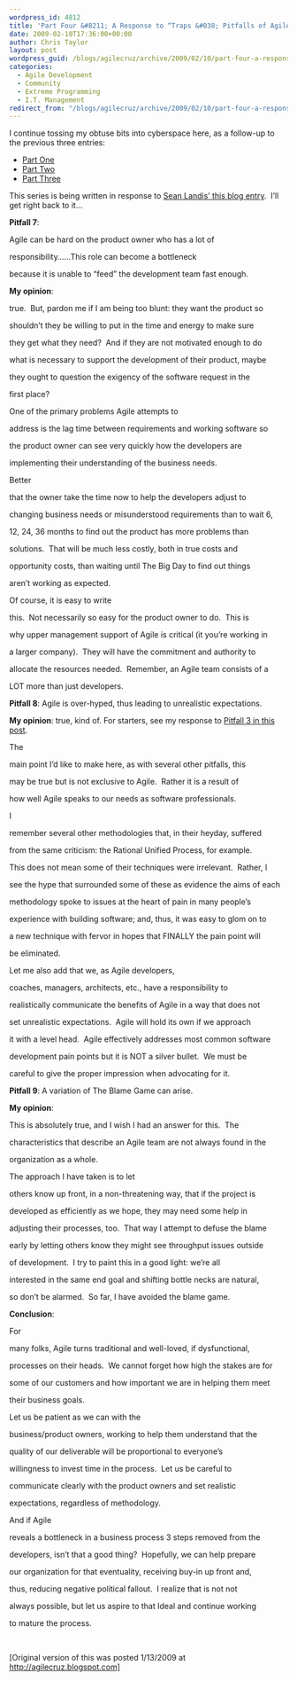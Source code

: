 ```yaml
---
wordpress_id: 4812
title: 'Part Four &#8211; A Response to “Traps &#038; Pitfalls of Agile Development – A Non-Contrarian View”'
date: 2009-02-10T17:36:00+00:00
author: Chris Taylor
layout: post
wordpress_guid: /blogs/agilecruz/archive/2009/02/10/part-four-a-response-to-traps-amp-pitfalls-of-agile-development-a-non-contrarian-view.aspx
categories:
  - Agile Development
  - Community
  - Extreme Programming
  - I.T. Management
redirect_from: "/blogs/agilecruz/archive/2009/02/10/part-four-a-response-to-traps-amp-pitfalls-of-agile-development-a-non-contrarian-view.aspx/"
---
```

I continue tossing my obtuse bits into cyberspace here, as a follow-up to the previous three entries:

  * [Part One](/blogs/agilecruz/archive/2009/02/10/part-one-a-response-to-traps-amp-pitfalls-of-agile-development-a-non-contrarian-view.aspx) 
  * [Part Two](/blogs/agilecruz/archive/2009/02/10/part-two-a-response-to-traps-amp-pitfalls-of-agile-development-a-non-contrarian-view.aspx) 
  * [Part Three](/blogs/agilecruz/archive/2009/02/10/part-three-a-response-to-traps-amp-pitfalls-of-agile-development-a-non-contrarian-view.aspx) 

This series is being written in response to [Sean Landis&rsquo; this blog entry](http://www.artima.com/weblogs/viewpost.jsp?thread=246513).&nbsp; I&rsquo;ll get right back to it&#8230;

****Pitfall** 7**:
  
Agile can be hard on the product owner who has a lot of
  
responsibility&#8230;<snip>&hellip;This role can become a bottleneck
  
because it is unable to &#8220;feed&#8221; the development team fast enough.

**My opinion**:
  
true.&nbsp; But, pardon me if I am being too blunt: they want the product so
  
shouldn&rsquo;t they be willing to put in the time and energy to make sure
  
they get what they need?&nbsp; And if they are not motivated enough to do
  
what is necessary to support the development of their product, maybe
  
they ought to question the exigency of the software request in the
  
first place?

One of the primary problems Agile attempts to
  
address is the lag time between requirements and working software so
  
the product owner can see very quickly how the developers are
  
implementing their understanding of the business needs.&nbsp; 

Better
  
that the owner take the time now to help the developers adjust to
  
changing business needs or misunderstood requirements than to wait 6,
  
12, 24, 36 months to find out the product has more problems than
  
solutions.&nbsp; That will be much less costly, both in true costs and
  
opportunity costs, than waiting until The Big Day to find out things
  
aren&rsquo;t working as expected. 

Of course, it is easy to write
  
this.&nbsp; Not necessarily so easy for the product owner to do.&nbsp; This is
  
why upper management support of Agile is critical (it you&rsquo;re working in
  
a larger company).&nbsp; They will have the commitment and authority to
  
allocate the resources needed.&nbsp; Remember, an Agile team consists of a
  
LOT more than just developers.

****Pitfall** 8**: Agile is over-hyped, thus leading to unrealistic expectations.

**My opinion**: true, kind of. For starters, see my response to [Pitfall 3 in this post](http://agilecruz.blogspot.com/2009/01/response-to-traps-pitfalls-of-agile_07.html).&nbsp; 

The
  
main point I&rsquo;d like to make here, as with several other pitfalls, this
  
may be true but is not exclusive to Agile.&nbsp; Rather it is a result of
  
how well Agile speaks to our needs as software professionals.

I
  
remember several other methodologies that, in their heyday, suffered
  
from the same criticism: the Rational Unified Process, for example.&nbsp;
  
This does not mean some of their techniques were irrelevant.&nbsp; Rather, I
  
see the hype that surrounded some of these as evidence the aims of each
  
methodology spoke to issues at the heart of pain in many people&rsquo;s
  
experience with building software; and, thus, it was easy to glom on to
  
a new technique with fervor in hopes that FINALLY the pain point will
  
be eliminated.&nbsp; 

Let me also add that we, as Agile developers,
  
coaches, managers, architects, etc., have a responsibility to
  
realistically communicate the benefits of Agile in a way that does not
  
set unrealistic expectations.&nbsp; Agile will hold its own if we approach
  
it with a level head.&nbsp; Agile effectively addresses most common software
  
development pain points but it is NOT a silver bullet.&nbsp; We must be
  
careful to give the proper impression when advocating for it.

****Pitfall** 9**: A variation of The Blame Game can arise.

**My opinion**:
  
This is absolutely true, and I wish I had an answer for this.&nbsp; The
  
characteristics that describe an Agile team are not always found in the
  
organization as a whole.&nbsp; 

The approach I have taken is to let
  
others know up front, in a non-threatening way, that if the project is
  
developed as efficiently as we hope, they may need some help in
  
adjusting their processes, too.&nbsp; That way I attempt to defuse the blame
  
early by letting others know they might see throughput issues outside
  
of development.&nbsp; I try to paint this in a good light: we&rsquo;re all
  
interested in the same end goal and shifting bottle necks are natural,
  
so don&rsquo;t be alarmed.&nbsp; So far, I have avoided the blame game.

**Conclusion**:

For
  
many folks, Agile turns traditional and well-loved, if dysfunctional,
  
processes on their heads.&nbsp; We cannot forget how high the stakes are for
  
some of our customers and how important we are in helping them meet
  
their business goals.

Let us be patient as we can with the
  
business/product owners, working to help them understand that the
  
quality of our deliverable will be proportional to everyone&rsquo;s
  
willingness to invest time in the process.&nbsp; Let us be careful to
  
communicate clearly with the product owners and set realistic
  
expectations, regardless of methodology.&nbsp; 

And if Agile
  
reveals a bottleneck in a business process 3 steps removed from the
  
developers, isn&rsquo;t that a good thing?&nbsp; Hopefully, we can help prepare
  
our organization for that eventuality, receiving buy-in up front and,
  
thus, reducing negative political fallout.&nbsp; I realize that is not not
  
always possible, but let us aspire to that Ideal and continue working
  
to mature the process.

&nbsp;

[Original version of this was posted 1/13/2009 at http://agilecruz.blogspot.com]